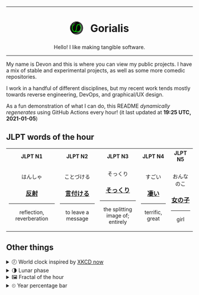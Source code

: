 ***

<h1 align="center">
<sub>
    <img src="readme/resources/avatar.png" height="36">
</sub>
&nbsp;
Gorialis
</h1>
<p align="center">
Hello! I like making tangible software.
</p>

***

My name is Devon and this is where you can view my public projects. I have a mix of stable and experimental projects, as well as some more comedic repositories.

I work in a handful of different disciplines, but my recent work tends mostly towards reverse engineering, DevOps, and graphical/UX design.

As a fun demonstration of what I can do, this README *dynamically regenerates* using GitHub Actions every hour! (it last updated at **19:25 UTC, 2021-01-05**)

<h2>JLPT words of the hour</h2>
<table>
    <tr>
        <th>JLPT N1</th>
        <th>JLPT N2</th>
        <th>JLPT N3</th>
        <th>JLPT N4</th>
        <th>JLPT N5</th>
    </tr>
    <tr>
        <td>
            <p align="center">はんしゃ</p>
            <h3 align="center"><b><a href="https://jisho.org/search/%E5%8F%8D%E5%B0%84">反射</a></b></h3>
            <hr>
            <p align="center">reflection,<wbr> reverberation</p>
        </td>
        <td>
            <p align="center">ことづける</p>
            <h3 align="center"><b><a href="https://jisho.org/search/%E8%A8%80%E4%BB%98%E3%81%91%E3%82%8B">言付ける</a></b></h3>
            <hr>
            <p align="center">to leave a message</p>
        </td>
        <td>
            <p align="center">そっくり</p>
            <h3 align="center"><b><a href="https://jisho.org/search/%E3%81%9D%E3%81%A3%E3%81%8F%E3%82%8A">そっくり</a></b></h3>
            <hr>
            <p align="center">the splitting image of;<br> entirely</p>
        </td>
        <td>
            <p align="center">すごい</p>
            <h3 align="center"><b><a href="https://jisho.org/search/%E5%87%84%E3%81%84">凄い</a></b></h3>
            <hr>
            <p align="center">terrific,<wbr> great</p>
        </td>
        <td>
            <p align="center">おんなのこ</p>
            <h3 align="center"><b><a href="https://jisho.org/search/%E5%A5%B3%E3%81%AE%E5%AD%90">女の子</a></b></h3>
            <hr>
            <p align="center">girl</p>
        </td>
    </tr>
</table>

<h2>Other things</h2>
<details>
<summary>🕖  World clock inspired by <a href="https://xkcd.com/now">XKCD now</a></summary>

> <img src="generated/now.png" width="512">

</details>
<details>
<summary>🌗 Lunar phase</summary>

The moon is approximately 76.99% through its phase (Last Quarter).

</details>
<details>
<summary>&#x1f5bc; Fractal of the hour</summary>

> <img src="generated/fractal.png" width="512">

</details>
<details>
<summary>&#x23f2; Year percentage bar</summary>
<pre><code>2021 [▁▁▁▁▁▁▁▁▁▁▁▁▁▁▁▁▁▁▁▁] 1.32%</code></pre>
</details>
